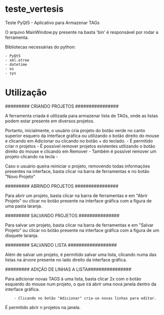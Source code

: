 # teste_vertesis
Teste PyQt5 - Aplicativo para Armazenar TAGs

O arquivo MainWindow.py presente na basta 'bin' é responsável por rodar a ferramenta. 

Bibliotecas necessárias do python:

	- PyQt5
	- xml.etree
	- datetime
	- os
	- sys

	
# Utilização

######### CRIANDO PROJETOS ################

A ferramenta criada é utilizada para armazenar lista de TAGs, onde as listas podem estar presente em diversos projetos.

Portanto, inicialmente, o usuário cria projeto do botão verde no canto superior esquero da interface gráfica ou utilizando
o botão direito do mouse e clicando em Adicionar ou clicando no botão + do teclado.
	- É permitido criar n projetos
	- É possível remover projetos existentes utilizando o botão direito do mouse e clicando em Remover
		- Também é possível remover um projeto clicando na tecla -
		
Caso o usuário queira reiniciar o projeto, removendo todas informações presentes na interface, basta clicar na barra de
ferramentas e no botão "Novo Projeto"


######### ABRINDO PROJETOS ################

Para abrir um projeto, basta clicar na barra de ferramentas e em "Abrir Projeto" ou clicar no botão presente na interface
gráfica com a figura de uma pasta laranja.

######### SALVANDO PROJETOS ###############

Para salvar um projeto, basta clicar na barra de ferramentas e em "Salvar Projeto" ou clicar no botão presente na interface
gráfica com a figura de um disquete laranja.

######### SALVANDO LISTA ##################

Além de salvar um projeto, é permitido salvar uma lista, clicando numa das listas na árvore presente no lado direito da 
interface gráfica.

######### ADIÇÃO DE LINHAS A LISTA################

Para adicionar novas TAGS à uma lista, basta clicar 2x com o botão esquerdo do mouse num projeto, o que irá abrir uma
nova janela dentro da interface gráfica. 

		- Clicando no botão "Adicionar" cria-se novas linhas para editar.
		
É permitido abrir n projetos na janela.


	